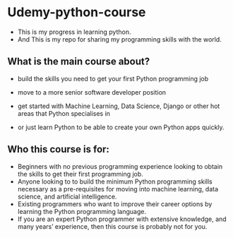 # Udemy-python-course
- This is my progress in learning python.
- And This is my repo for sharing my programming skills with the world.
## What is the main course about?
- build the skills you need to get your first Python programming job

- move to a more senior software developer position

- get started with Machine Learning, Data Science, Django or other hot areas that Python specialises in

- or just learn Python to be able to create your own Python apps quickly.

## Who this course is for:

   * Beginners with no previous programming experience looking to obtain the skills to get their first programming job.
   * Anyone looking to to build the minimum Python programming skills necessary as a pre-requisites for moving into machine learning, data science, and artificial intelligence.
   * Existing programmers who want to improve their career options by learning the Python programming language.
   * If you are an expert Python programmer with extensive knowledge, and many years’ experience, then this course is probably not for you.

